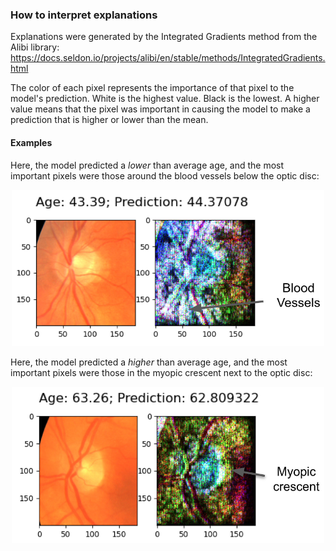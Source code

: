 ### How to interpret explanations

Explanations were generated by the Integrated Gradients method from the Alibi library: https://docs.seldon.io/projects/alibi/en/stable/methods/IntegratedGradients.html

The color of each pixel represents the importance of that pixel to the model's prediction. White is the highest value. Black is the lowest. A higher value means that the pixel was important in causing the model to make a prediction that is higher or lower than the mean.

#### Examples

Here, the model predicted a *lower* than average age, and the most important pixels were those around the blood vessels below the optic disc:

<p align="center">
<img src="../README/IG1.png" width="500" height="250">

Here, the model predicted a *higher* than average age, and the most important pixels were those in the myopic crescent next to the optic disc:

<p align="center">
<img src="../README/IG2.png" width="500" height="250">